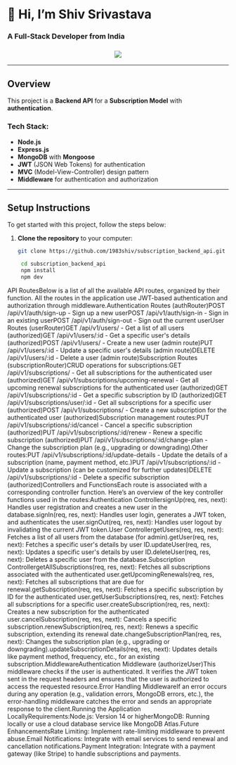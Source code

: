 # 👋 Hi, I’m Shiv Srivastava

### A Full-Stack Developer from India
<h3 align="center"><a href="https://twitter.com/const_shiv" ><img src="https://img.shields.io/twitter/follow/const_shiv.svg?style=social" /> </a></h3>

---

## Overview

This project is a **Backend API** for a **Subscription Model** with **authentication**.

### Tech Stack:
- **Node.js**
- **Express.js**
- **MongoDB** with **Mongoose**
- **JWT** (JSON Web Tokens) for authentication
- **MVC** (Model-View-Controller) design pattern
- **Middleware** for authentication and authorization

---

## Setup Instructions

To get started with this project, follow the steps below:

1. **Clone the repository** to your computer:
   ```bash
   git clone https://github.com/1983shiv/subscription_backend_api.git

    cd subscription_backend_api
    npm install
    npm dev
    ```

API RoutesBelow is a list of all the available API routes, organized by their function. All the routes in the application use JWT-based authentication and authorization through middleware.Authentication Routes (authRouter)POST /api/v1/auth/sign-up - Sign up a new userPOST /api/v1/auth/sign-in - Sign in an existing userPOST /api/v1/auth/sign-out - Sign out the current userUser Routes (userRouter)GET /api/v1/users/ - Get a list of all users (authorized)GET /api/v1/users/:id - Get a specific user's details (authorized)POST /api/v1/users/ - Create a new user (admin route)PUT /api/v1/users/:id - Update a specific user's details (admin route)DELETE /api/v1/users/:id - Delete a user (admin route)Subscription Routes (subscriptionRouter)CRUD operations for subscriptions:GET /api/v1/subscriptions/ - Get all subscriptions for the authenticated user (authorized)GET /api/v1/subscriptions/upcoming-renewal - Get all upcoming renewal subscriptions for the authenticated user (authorized)GET /api/v1/subscriptions/:id - Get a specific subscription by ID (authorized)GET /api/v1/subscriptions/user/:id - Get all subscriptions for a specific user (authorized)POST /api/v1/subscriptions/ - Create a new subscription for the authenticated user (authorized)Subscription management routes:PUT /api/v1/subscriptions/:id/cancel - Cancel a specific subscription (authorized)PUT /api/v1/subscriptions/:id/renew - Renew a specific subscription (authorized)PUT /api/v1/subscriptions/:id/change-plan - Change the subscription plan (e.g., upgrading or downgrading).Other routes:PUT /api/v1/subscriptions/:id/update-details - Update the details of a subscription (name, payment method, etc.)PUT /api/v1/subscriptions/:id - Update a subscription (can be customized for further updates)DELETE /api/v1/subscriptions/:id - Delete a specific subscription (authorized)Controllers and FunctionsEach route is associated with a corresponding controller function. Here’s an overview of the key controller functions used in the routes:Authentication ControllersignUp(req, res, next): Handles user registration and creates a new user in the database.signIn(req, res, next): Handles user login, generates a JWT token, and authenticates the user.signOut(req, res, next): Handles user logout by invalidating the current JWT token.User ControllergetUsers(req, res, next): Fetches a list of all users from the database (for admin).getUser(req, res, next): Fetches a specific user's details by user ID.updateUser(req, res, next): Updates a specific user's details by user ID.deleteUser(req, res, next): Deletes a specific user from the database.Subscription ControllergetAllSubscriptions(req, res, next): Fetches all subscriptions associated with the authenticated user.getUpcomingRenewals(req, res, next): Fetches all subscriptions that are due for renewal.getSubscription(req, res, next): Fetches a specific subscription by ID for the authenticated user.getUserSubscriptions(req, res, next): Fetches all subscriptions for a specific user.createSubscription(req, res, next): Creates a new subscription for the authenticated user.cancelSubscription(req, res, next): Cancels a specific subscription.renewSubscription(req, res, next): Renews a specific subscription, extending its renewal date.changeSubscriptionPlan(req, res, next): Changes the subscription plan (e.g., upgrading or downgrading).updateSubscriptionDetails(req, res, next): Updates details like payment method, frequency, etc., for an existing subscription.MiddlewareAuthentication Middleware (authorizeUser)This middleware checks if the user is authenticated. It verifies the JWT token sent in the request headers and ensures that the user is authorized to access the requested resource.Error Handling MiddlewareIf an error occurs during any operation (e.g., validation errors, MongoDB errors, etc.), the error-handling middleware catches the error and sends an appropriate response to the client.Running the Application LocallyRequirements:Node.js: Version 14 or higherMongoDB: Running locally or use a cloud database service like MongoDB Atlas.Future EnhancementsRate Limiting: Implement rate-limiting middleware to prevent abuse.Email Notifications: Integrate with email services to send renewal and cancellation notifications.Payment Integration: Integrate with a payment gateway (like Stripe) to handle subscriptions and payments.    
